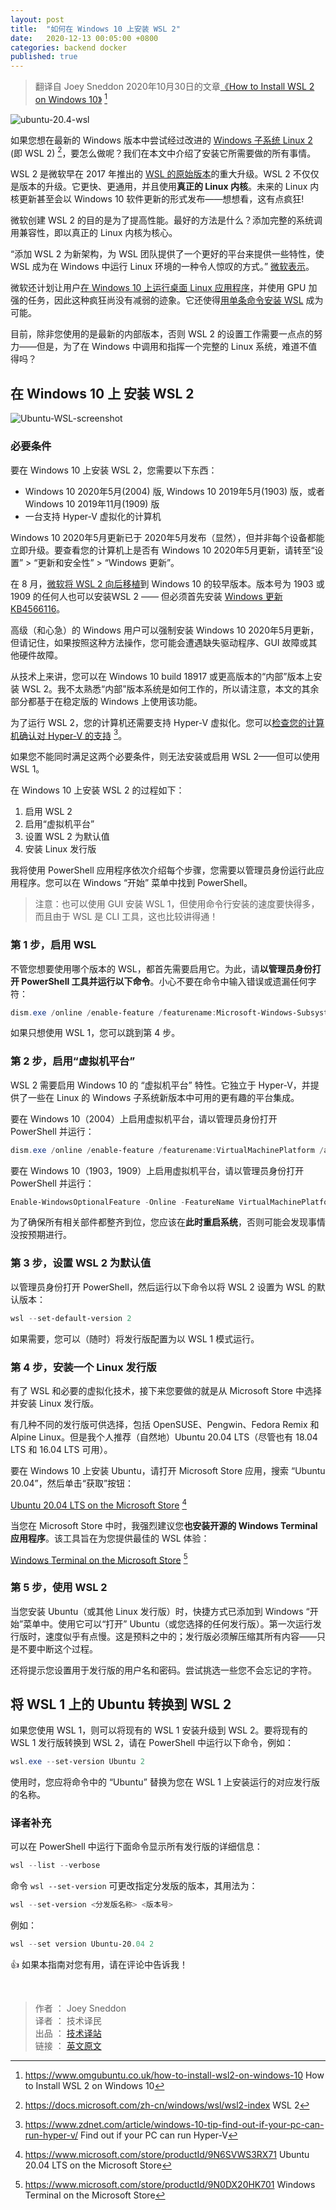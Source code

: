 ```yaml
---
layout: post
title:  "如何在 Windows 10 上安装 WSL 2"
date:   2020-12-13 00:05:00 +0800
categories: backend docker
published: true
---
```


> 翻译自 Joey Sneddon 2020年10月30日的文章[《How to Install WSL 2 on Windows 10》](https://www.omgubuntu.co.uk/how-to-install-wsl2-on-windows-10) [^1]

[^1]: <https://www.omgubuntu.co.uk/how-to-install-wsl2-on-windows-10> How to Install WSL 2 on Windows 10

![ubuntu-20.4-wsl](/assets/images/202012/ubuntu-20.4-wsl.jpg#center)

如果您想在最新的 Windows 版本中尝试经过改进的 [Windows 子系统 Linux 2](https://docs.microsoft.com/zh-cn/windows/wsl/wsl2-index) (即 WSL 2) [^wsl2]，要怎么做呢？我们在本文中介绍了安装它所需要做的所有事情。

[^wsl2]: <https://docs.microsoft.com/zh-cn/windows/wsl/wsl2-index> WSL 2

WSL 2 是微软早在 2017 年推出的 [WSL 的原始版本](https://www.omgubuntu.co.uk/2017/07/windows-subsystem-linux-left-beta)的重大升级。WSL 2 不仅仅是版本的升级。它更快、更通用，并且使用**真正的 Linux 内核**。未来的 Linux 内核更新甚至会以 Windows 10 软件更新的形式发布——想想看，这有点疯狂!

微软创建 WSL 2 的目的是为了提高性能。最好的方法是什么？添加完整的系统调用兼容性，即以真正的 Linux 内核为核心。

“添加 WSL 2 为新架构，为 WSL 团队提供了一个更好的平台来提供一些特性，使 WSL 成为在 Windows 中运行 Linux 环境的一种令人惊叹的方式。” [微软表示](https://docs.microsoft.com/en-us/windows/wsl/wsl2-faq)。

微软还计划让用户[在 Windows 10 上运行桌面 Linux 应用程序](https://www.omgubuntu.co.uk/2020/05/run-linux-apps-on-windows-10-wsl-2)，并使用 GPU 加强的任务，因此这种疯狂尚没有减弱的迹象。它还使得[用单条命令安装 WSL](https://www.omgubuntu.co.uk/2020/06/microsoft-wsl-install-command) 成为可能。

目前，除非您使用的是最新的内部版本，否则 WSL 2 的设置工作需要一点点的努力——但是，为了在 Windows 中调用和指挥一个完整的 Linux 系统，难道不值得吗？

## 在 Windows 10 上 安装 WSL 2

![Ubuntu-WSL-screenshot](/assets/images/202012/Ubuntu-WSL-screenshot.jpg#center)

### 必要条件

要在 Windows 10 上安装 WSL 2，您需要以下东西：

- Windows 10 2020年5月(2004) 版, Windows 10 2019年5月(1903) 版，或者 Windows 10 2019年11月(1909) 版
- 一台支持 Hyper-V 虚拟化的计算机

Windows 10 2020年5月更新已于 2020年5月发布（显然），但并非每个设备都能立即升级。要查看您的计算机上是否有 Windows 10 2020年5月更新，请转至“设置” > “更新和安全性” > “Windows 更新”。

在 8 月，[微软将 WSL 2 向后移植](https://devblogs.microsoft.com/commandline/wsl-2-support-is-coming-to-windows-10-versions-1903-and-1909/)到 Windows 10 的较早版本。版本号为 1903 或 1909 的任何人也可以安装WSL 2 —— 但必须首先安装 [Windows 更新 KB4566116](https://support.microsoft.com/zh-cn/help/4566116/windows-10-update-kb4566116)。

高级（和心急）的 Windows 用户可以强制安装 Windows 10 2020年5月更新，但请记住，如果按照这种方法操作，您可能会遭遇缺失驱动程序、GUI 故障或其他硬件故障。

从技术上来讲，您可以在 Windows 10 build 18917 或更高版本的“内部”版本上安装 WSL 2。我不太熟悉“内部”版本系统是如何工作的，所以请注意，本文的其余部分都基于在稳定版的 Windows 上使用该功能。

为了运行 WSL 2，您的计算机还需要支持 Hyper-V 虚拟化。您可以[检查您的计算机确认对 Hyper-V 的支持](https://www.zdnet.com/article/windows-10-tip-find-out-if-your-pc-can-run-hyper-v/) [^HyperV]。

[^HyperV]: <https://www.zdnet.com/article/windows-10-tip-find-out-if-your-pc-can-run-hyper-v/> Find out if your PC can run Hyper-V

如果您不能同时满足这两个必要条件，则无法安装或启用 WSL 2——但可以使用 WSL 1。

在 Windows 10 上安装 WSL 2 的过程如下：

1. 启用 WSL 2
2. 启用“虚拟机平台”
3. 设置 WSL 2 为默认值
4. 安装 Linux 发行版

我将使用 PowerShell 应用程序依次介绍每个步骤，您需要以管理员身份运行此应用程序。您可以在 Windows “开始” 菜单中找到 PowerShell。

> 注意：也可以使用 GUI 安装 WSL 1，但使用命令行安装的速度要快得多，而且由于 WSL 是 CLI 工具，这也比较讲得通！

### 第 1 步，启用 WSL

不管您想要使用哪个版本的 WSL，都首先需要启用它。为此，请**以管理员身份打开 PowerShell 工具并运行以下命令**。小心不要在命令中输入错误或遗漏任何字符：

```powerShell
dism.exe /online /enable-feature /featurename:Microsoft-Windows-Subsystem-Linux /all /norestart
```

如果只想使用 WSL 1，您可以跳到第 4 步。

### 第 2 步，启用“虚拟机平台”

WSL 2 需要启用 Windows 10 的 “虚拟机平台” 特性。它独立于 Hyper-V，并提供了一些在 Linux 的 Windows 子系统新版本中可用的更有趣的平台集成。

要在 Windows 10（2004）上启用虚拟机平台，请以管理员身份打开 PowerShell 并运行：

```powershell
dism.exe /online /enable-feature /featurename:VirtualMachinePlatform /all /norestart
```

要在 Windows 10（1903，1909）上启用虚拟机平台，请以管理员身份打开 PowerShell 并运行：

```powershell
Enable-WindowsOptionalFeature -Online -FeatureName VirtualMachinePlatform -NoRestart
```

为了确保所有相关部件都整齐到位，您应该在**此时重启系统**，否则可能会发现事情没按预期进行。

### 第 3 步，设置 WSL 2 为默认值

以管理员身份打开 PowerShell，然后运行以下命令以将 WSL 2 设置为 WSL 的默认版本：

```powershell
wsl --set-default-version 2
```

如果需要，您可以（随时）将发行版配置为以 WSL 1 模式运行。

### 第 4 步，安装一个 Linux 发行版

有了 WSL 和必要的虚拟化技术，接下来您要做的就是从 Microsoft Store 中选择并安装 Linux 发行版。

有几种不同的发行版可供选择，包括 OpenSUSE、Pengwin、Fedora Remix 和 Alpine Linux。但是我个人推荐（自然地）Ubuntu 20.04 LTS（尽管也有 18.04 LTS 和 16.04 LTS 可用）。

要在 Windows 10 上安装 Ubuntu，请打开 Microsoft Store 应用，搜索 “Ubuntu 20.04”，然后单击“获取”按钮：

[Ubuntu 20.04 LTS on the Microsoft Store](https://www.microsoft.com/store/productId/9N6SVWS3RX71) [^Ubuntu20]

[^Ubuntu20]: <https://www.microsoft.com/store/productId/9N6SVWS3RX71> Ubuntu 20.04 LTS on the Microsoft Store

当您在 Microsoft Store 中时，我强烈建议您**也安装开源的 Windows Terminal 应用程序**。该工具旨在为您提供最佳的 WSL 体验：

[Windows Terminal on the Microsoft Store](https://www.microsoft.com/store/productId/9N0DX20HK701) [^Terminal]

[^Terminal]: <https://www.microsoft.com/store/productId/9N0DX20HK701> Windows Terminal on the Microsoft Store

### 第 5 步，使用 WSL 2

当您安装 Ubuntu（或其他 Linux 发行版）时，快捷方式已添加到 Windows “开始”菜单中。使用它可以“打开” Ubuntu（或您选择的任何发行版）。第一次运行发行版时，速度似乎有点慢。这是预料之中的；发行版必须解压缩其所有内容——只是不要中断这个过程。

还将提示您设置用于发行版的用户名和密码。尝试挑选一些您不会忘记的字符。

## 将 WSL 1 上的 Ubuntu 转换到 WSL 2

如果您使用 WSL 1，则可以将现有的 WSL 1 安装升级到 WSL 2。要将现有的 WSL 1 发行版转换到 WSL 2，请在 PowerShell 中运行以下命令，例如：

```powershell
wsl.exe --set-version Ubuntu 2
```

使用时，您应将命令中的 “Ubuntu” 替换为您在 WSL 1 上安装运行的对应发行版的名称。

### 译者补充

可以在 PowerShell 中运行下面命令显示所有发行版的详细信息：

```powershell
wsl --list --verbose
```

命令 `wsl --set-version` 可更改指定分发版的版本，其用法为：

```powershell
wsl --set-version <分发版名称> <版本号>
```

例如：

```powershell
wsl --set version Ubuntu-20.04 2
```

👍 如果本指南对您有用，请在评论中告诉我！

<br/>

> 作者 ： Joey Sneddon  
> 译者 ： 技术译民  
> 出品 ： [技术译站](https://ittranslator.cn/)  
> 链接 ： [英文原文](https://www.omgubuntu.co.uk/how-to-install-wsl2-on-windows-10)
